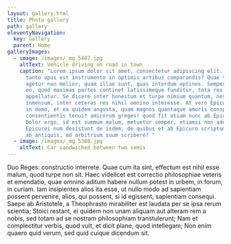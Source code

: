 ```yaml
---
layout: gallery.html
title: Photo gallery
path: gallery
eleventyNavigation:
  key: Gallery
  parent: Home
galleryImages:
  - image: /images/_mg_5407.jpg
    altText: Vehicle driving on road in town
    caption: "Lorem ipsum dolor sit amet, consectetur adipiscing elit. Quid enim
      tanto opus est instrumento in optimis artibus comparandis? Quae tamen a te
      agetur non melior, quam illae sunt, quas interdum optines. Semper enim ex
      eo, quod maximas partes continet latissimeque funditur, tota res
      appellatur. Se dicere inter honestum et turpe nimium quantum, nescio quid
      inmensum, inter ceteras res nihil omnino interesse. At vero Epicurus una
      in domo, et ea quidem angusta, quam magnos quantaque amoris conspiratione
      consentientis tenuit amicorum greges! quod fit etiam nunc ab Epicureis.
      Dolor ergo, id est summum malum, metuetur semper, etiamsi non aderit;
      Epicurei num desistunt de isdem, de quibus et ab Epicuro scriptum est et
      ab antiquis, ad arbitrium suum scribere? "
  - image: /images/_mg_5388.jpg
    altText: Car sandwiched between two semis
---
```

Duo Reges: constructio interrete. Quae cum ita sint, effectum est nihil esse malum, quod turpe non sit. Haec videlicet est correctio philosophiae veteris et emendatio, quae omnino aditum habere nullum potest in urbem, in forum, in curiam. Iam insipientes alios ita esse, ut nullo modo ad sapientiam possent pervenire, alios, qui possent, si id egissent, sapientiam consequi. Saepe ab Aristotele, a Theophrasto mirabiliter est laudata per se ipsa rerum scientia; Stoici restant, ei quidem non unam aliquam aut alteram rem a nobis, sed totam ad se nostram philosophiam transtulerunt; Nam et complectitur verbis, quod vult, et dicit plane, quod intellegam; Non enim quaero quid verum, sed quid cuique dicendum sit.